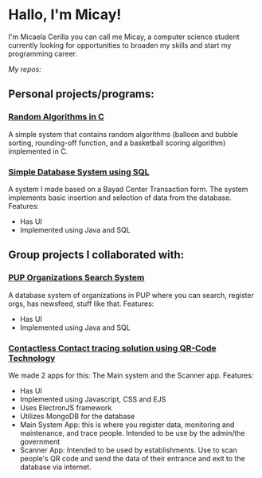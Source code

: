 # Hallo, I'm Micay!
I'm Micaela Cerilla you can call me Micay, a computer science student currently looking for opportunities to broaden my skills and start my programming career. 

*My repos:*
## Personal projects/programs:
### [Random Algorithms in C](https://github.com/Mica56/Random-Algorithms-in-C)
 A simple system that contains random algorithms (balloon and bubble sorting, rounding-off function, and a basketball scoring algorithm) implemented in C.

### [Simple Database System using SQL](https://github.com/Mica56/Simple-DB-System)
 A system I made based on a Bayad Center Transaction form. The system implements basic insertion and selection of data from the database.
Features:
* Has UI
* Implemented using Java and SQL

## Group projects I collaborated with:
### [PUP Organizations Search System](https://github.com/Mica56/OOP-Project-PUP-OrgSearch)
 A database system of organizations in PUP where you can search, register orgs, has newsfeed, stuff like that.
Features:
* Has UI
* Implemented using Java and SQL

### [Contactless Contact tracing solution using QR-Code Technology](https://github.com/Mica56/CCTS)
 We made 2 apps for this: The Main system and the Scanner app.
Features:
* Has UI
* Implemented using Javascript, CSS and EJS
* Uses ElectronJS framework
* Utilizes MongoDB for the database
* Main System App: this is where you register data, monitoring and maintenance, and trace people. Intended to be use by the admin/the government
* Scanner App: Intended to be used by establishments. Use to scan people's QR code and send the data of their entrance and exit to the database via internet.

